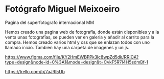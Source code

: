 # Fotógrafo Miguel Meixoeiro

Pagina del superfotografo internacional MM

Hemos creado una pagina web de fotografía, donde están disponibles y a la venta unas fotografías, se pueden ver en galeria
y añadir al carrito para la compra.
Hemos creado varios html y css que se enlazan todos con uno llamado inicio. Tambien hay una carpeta de imagenes y un js.

https://www.figma.com/file/KY2HmEWBPPk3Ic8wpZd5dk/RRICA?type=design&node-id=0%3A1&mode=design&t=CvkF5R7I4H5sdmBf-1

https://trello.com/b/7aJRl5Ub
